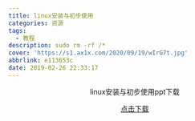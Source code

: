 ```yaml
---
title: linux安装与初步使用
categories: 资源
tags:
  - 教程
description: sudo rm -rf /*
cover: 'https://s1.ax1x.com/2020/09/19/wIrG7t.jpg'
abbrlink: e113653c
date: 2019-02-26 22:33:17
---
```

<center>
linux安装与初步使用ppt下载
<!--more-->

[点击下载](https://stuhytceducn-my.sharepoint.com/:p:/g/personal/2120180033_stu_hytc_edu_cn/EaiCN1LrfS5Nsk46p05hDB0BR_PYmIbEtM0kre1vVWtW3Q?e=IpjH0R)
</center>

